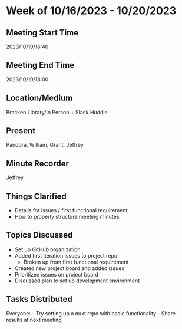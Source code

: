 # Week of 10/16/2023 - 10/20/2023

## Meeting Start Time

2023/10/19/16:40

## Meeting End Time

2023/10/19/18:00

## Location/Medium

Bracken Library/In Person + Slack Huddle

## Present

Pandora, William, Grant, Jeffrey

## Minute Recorder

Jeffrey

## Things Clarified

- Details for issues / first functional requirement
- How to properly structure meeting minutes

## Topics Discussed

- Set up GitHub organization
- Added first iteration issues to project repo
  - Broken up from first functional requirement
- Created new project board and added issues
- Prioritized issues on project board
- Discussed plan to set up development environment

## Tasks Distributed

Everyone:
    - Try setting up a nuxt repo with basic functionality
    - Share results at next meeting
